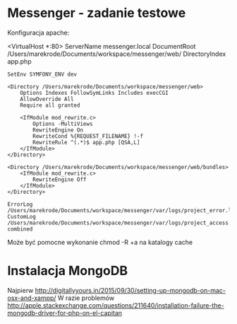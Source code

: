 Messenger - zadanie testowe
===========================

Konfiguracja apache:

<VirtualHost *:80>
    ServerName messenger.local
    DocumentRoot /Users/marekrode/Documents/workspace/messenger/web/
    DirectoryIndex app.php

    SetEnv SYMFONY_ENV dev

    <Directory /Users/marekrode/Documents/workspace/messenger/web>
        Options Indexes FollowSymLinks Includes execCGI
        AllowOverride All
        Require all granted

        <IfModule mod_rewrite.c>
            Options -MultiViews
            RewriteEngine On
            RewriteCond %{REQUEST_FILENAME} !-f
            RewriteRule ^(.*)$ app.php [QSA,L]
        </IfModule>
    </Directory>

    <Directory /Users/marekrode/Documents/workspace/messenger/web/bundles>
        <IfModule mod_rewrite.c>
            RewriteEngine Off
        </IfModule>
    </Directory>

    ErrorLog /Users/marekrode/Documents/workspace/messenger/var/logs/project_error.log
    CustomLog /Users/marekrode/Documents/workspace/messenger/var/logs/project_access.log combined
</VirtualHost>

Może być pomocne wykonanie chmod -R +a na katalogy cache

Instalacja MongoDB
==================

Najpierw http://digitallyyours.in/2015/09/30/setting-up-mongodb-on-mac-osx-and-xampp/
W razie problemów http://apple.stackexchange.com/questions/211640/installation-failure-the-mongodb-driver-for-php-on-el-capitan
